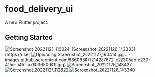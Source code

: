 # food_delivery_ui

A new Flutter project.

## Getting Started




![Screenshot_20221125_110024](https://user-images.githubusercontent.com/68606367/214287638-a1cd489c-18f5-41ca-a27a-5d543f964702.jpg)
![Screenshot_20221126_143333](https://user
![Uploading Screenshot_20221127_160414.jpg…]()
-images.githubusercontent.com/68606367/214287672-c22305ab-c230-415e-b45f-a7603650d01f.jpg)
![Screenshot_20221126_143427](https://user-images.githubusercontent.com/68606367/214287762-17bf89f8-f513-458a-bb87-5ce8f1f7e77c.jpg)
![Screenshot_20221127_112822](https://user-images.githubusercontent.com/68606367/214287779-815bcaec-20fe-4a43-8c84-af5fefe68017.jpg)
![Screenshot_20221126_143340](https://user-images.githubusercontent.com/68606367/214287846-d8a6a69c-3ba2-41d1-ae82-9f73e1902e8a.jpg)

